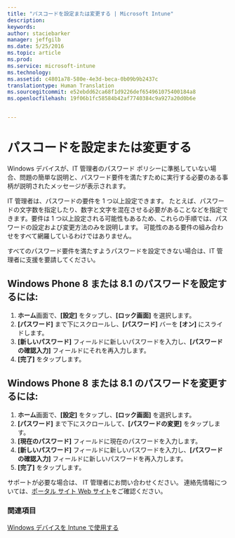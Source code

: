 ```yaml
---
title: "パスコードを設定または変更する | Microsoft Intune"
description: 
keywords: 
author: staciebarker
manager: jeffgilb
ms.date: 5/25/2016
ms.topic: article
ms.prod: 
ms.service: microsoft-intune
ms.technology: 
ms.assetid: c4801a78-580e-4e3d-beca-0b09b9b2437c
translationtype: Human Translation
ms.sourcegitcommit: e52ebdd62ca68f1d9226def654961075400184a8
ms.openlocfilehash: 19f06b1fc58584b42af7740384c9a927a20d0b6e


---
```


# パスコードを設定または変更する

Windows デバイスが、IT 管理者のパスワード ポリシーに準拠していない場合、問題の簡単な説明と、パスワード要件を満たすために実行する必要のある事柄が説明されたメッセージが表示されます。

IT 管理者は、パスワードの要件を 1 つ以上設定できます。 たとえば、パスワードの文字数を指定したり、数字と文字を混在させる必要があることなどを指定できます。要件は 1 つ以上設定される可能性もあるため、これらの手順では、パスワードの設定および変更方法のみを説明します。 可能性のある要件の組み合わせをすべて網羅しているわけではありません。 

すべてのパスワード要件を満たすようパスワードを設定できない場合は、IT 管理者に支援を要請してください。

## Windows Phone 8 または 8.1 のパスワードを設定するには:

1. **ホーム**画面で、**[設定]** をタップし、**[ロック画面]** を選択します。
2. **[パスワード]** まで下にスクロールし、**[パスワード]** バーを **[オン]** にスライドします。
3. **[新しいパスワード]** フィールドに新しいパスワードを入力し、**[パスワードの確認入力]** フィールドにそれを再入力します。 
4. **[完了]** をタップします。

## Windows Phone 8 または 8.1 のパスワードを変更するには:

1. **ホーム**画面で、**[設定]** をタップし、**[ロック画面]** を選択します。
2. **[パスワード]** まで下にスクロールして、**[パスワードの変更]** をタップします。
3. **[現在のパスワード]** フィールドに現在のパスワードを入力します。
4. **[新しいパスワード]** フィールドに新しいパスワードを入力し、**[パスワードの確認入力]** フィールドに新しいパスワードを再入力します。
4. **[完了]** をタップします。

サポートが必要な場合は、 IT 管理者にお問い合わせください。 連絡先情報については、[ポータル サイト Web サイト](http://portal.manage.microsoft.com)をご確認ください。

### 関連項目
[Windows デバイスを Intune で使用する](using-your-windows-device-with-intune.md)


<!--HONumber=Jun16_HO4-->


